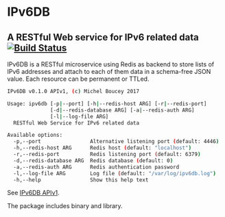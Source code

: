 # IPv6DB

## A RESTful Web service for IPv6 related data [![Build Status](https://travis-ci.org/MichelBoucey/IPv6DB.svg?branch=master)](https://travis-ci.org/MichelBoucey/IPv6DB)

IPv6DB is a RESTful microservice using Redis as backend to store lists of IPv6 addresses and attach to each of them data in a schema-free JSON value. Each resource can be permanent or TTLed.

```bash
IPv6DB v0.1.0 APIv1, (c) Michel Boucey 2017

Usage: ipv6db [-p|--port] [-h|--redis-host ARG] [-r|--redis-port]
              [-d|--redis-database ARG] [-a|--redis-auth ARG]
              [-l|--log-file ARG]
  RESTful Web Service for IPv6 related data

Available options:
  -p,--port                Alternative listening port (default: 4446)
  -h,--redis-host ARG      Redis host (default: "localhost")
  -r,--redis-port          Redis listening port (default: 6379)
  -d,--redis-database ARG  Redis database (default: 0)
  -a,--redis-auth ARG      Redis authentication password
  -l,--log-file ARG        Log file (default: "/var/log/ipv6db.log")
  -h,--help                Show this help text
```

See [IPv6DB APIv1](https://github.com/MichelBoucey/IPv6DB/blob/master/IPv6DB_APIv1.md).

The package includes binary and library.
